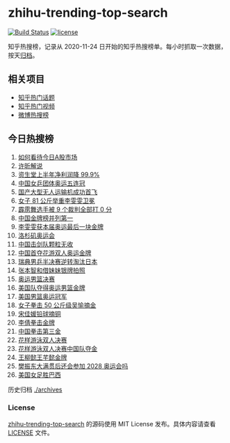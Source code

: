 # zhihu-trending-top-search

[![Build Status](https://github.com/justjavac/zhihu-trending-top-search/workflows/ci/badge.svg?branch=main)](https://github.com/justjavac/zhihu-trending-top-search/actions)
[![license](https://img.shields.io/github/license/justjavac/zhihu-trending-top-search)](https://github.com/justjavac/zhihu-trending-top-search/blob/main/LICENSE)

知乎热搜榜，记录从 2020-11-24 日开始的知乎热搜榜单。每小时抓取一次数据，按天[归档](./archives)。

## 相关项目

- [知乎热门话题](https://github.com/justjavac/zhihu-trending-hot-questions)
- [知乎热门视频](https://github.com/justjavac/zhihu-trending-hot-video)
- [微博热搜榜](https://github.com/justjavac/weibo-trending-hot-search)

## 今日热搜榜

<!-- BEGIN -->
<!-- 最后更新时间 Wed Aug 14 2024 15:11:14 GMT+0800 (China Standard Time) -->

1. [如何看待今日A股市场](https://www.zhihu.com/search?q=%E5%A6%82%E4%BD%95%E7%9C%8B%E5%BE%85%E4%BB%8A%E6%97%A5A%E8%82%A1%E5%B8%82%E5%9C%BA)
1. [许昕解说](https://www.zhihu.com/search?q=%E8%AE%B8%E6%98%95%E8%A7%A3%E8%AF%B4)
1. [资生堂上半年净利润降 99.9%](https://www.zhihu.com/search?q=%E8%B5%84%E7%94%9F%E5%A0%82%E4%B8%8A%E5%8D%8A%E5%B9%B4%E5%87%80%E5%88%A9%E6%B6%A6%E9%99%8D%2099.9%25)
1. [中国女乒团体奥运五连冠](https://www.zhihu.com/search?q=%E4%B8%AD%E5%9B%BD%E5%A5%B3%E4%B9%92%E5%9B%A2%E4%BD%93%E5%A5%A5%E8%BF%90%E4%BA%94%E8%BF%9E%E5%86%A0)
1. [国产大型无人运输机成功首飞](https://www.zhihu.com/search?q=%E5%9B%BD%E4%BA%A7%E5%A4%A7%E5%9E%8B%E6%97%A0%E4%BA%BA%E8%BF%90%E8%BE%93%E6%9C%BA%E6%88%90%E5%8A%9F%E9%A6%96%E9%A3%9E)
1. [女子 81 公斤举重李雯雯卫冕](https://www.zhihu.com/search?q=%E5%A5%B3%E5%AD%90%2081%20%E5%85%AC%E6%96%A4%E4%B8%BE%E9%87%8D%E6%9D%8E%E9%9B%AF%E9%9B%AF%E5%8D%AB%E5%86%95)
1. [霹雳舞选手被 9 个裁判全部打 0 分](https://www.zhihu.com/search?q=%E9%9C%B9%E9%9B%B3%E8%88%9E%E9%80%89%E6%89%8B%E8%A2%AB%209%20%E4%B8%AA%E8%A3%81%E5%88%A4%E5%85%A8%E9%83%A8%E6%89%93%200%20%E5%88%86)
1. [中国金牌榜并列第一](https://www.zhihu.com/search?q=%E4%B8%AD%E5%9B%BD%E9%87%91%E7%89%8C%E6%A6%9C%E5%B9%B6%E5%88%97%E7%AC%AC%E4%B8%80)
1. [李雯雯获本届奥运最后一块金牌](https://www.zhihu.com/search?q=%E6%9D%8E%E9%9B%AF%E9%9B%AF%E8%8E%B7%E6%9C%AC%E5%B1%8A%E5%A5%A5%E8%BF%90%E6%9C%80%E5%90%8E%E4%B8%80%E5%9D%97%E9%87%91%E7%89%8C)
1. [洛杉矶奥运会](https://www.zhihu.com/search?q=%E6%B4%9B%E6%9D%89%E7%9F%B6%E5%A5%A5%E8%BF%90%E4%BC%9A)
1. [中国击剑队颗粒无收](https://www.zhihu.com/search?q=%E4%B8%AD%E5%9B%BD%E5%87%BB%E5%89%91%E9%98%9F%E9%A2%97%E7%B2%92%E6%97%A0%E6%94%B6)
1. [中国首夺花游双人奥运金牌](https://www.zhihu.com/search?q=%E4%B8%AD%E5%9B%BD%E9%A6%96%E5%A4%BA%E8%8A%B1%E6%B8%B8%E5%8F%8C%E4%BA%BA%E5%A5%A5%E8%BF%90%E9%87%91%E7%89%8C)
1. [瑞典男乒半决赛逆转淘汰日本](https://www.zhihu.com/search?q=%E7%91%9E%E5%85%B8%E7%94%B7%E4%B9%92%E5%8D%8A%E5%86%B3%E8%B5%9B%E9%80%86%E8%BD%AC%E6%B7%98%E6%B1%B0%E6%97%A5%E6%9C%AC)
1. [张本智和借妹妹银牌拍照](https://www.zhihu.com/search?q=%E5%BC%A0%E6%9C%AC%E6%99%BA%E5%92%8C%E5%80%9F%E5%A6%B9%E5%A6%B9%E9%93%B6%E7%89%8C%E6%8B%8D%E7%85%A7)
1. [奥运男篮决赛](https://www.zhihu.com/search?q=%E5%A5%A5%E8%BF%90%E7%94%B7%E7%AF%AE%E5%86%B3%E8%B5%9B)
1. [美国队夺得奥运男篮金牌](https://www.zhihu.com/search?q=%E7%BE%8E%E5%9B%BD%E9%98%9F%E5%A4%BA%E5%BE%97%E5%A5%A5%E8%BF%90%E7%94%B7%E7%AF%AE%E9%87%91%E7%89%8C)
1. [美国男篮奥运冠军](https://www.zhihu.com/search?q=%E7%BE%8E%E5%9B%BD%E7%94%B7%E7%AF%AE%E5%A5%A5%E8%BF%90%E5%86%A0%E5%86%9B)
1. [女子拳击 50 公斤级吴愉摘金](https://www.zhihu.com/search?q=%E5%A5%B3%E5%AD%90%E6%8B%B3%E5%87%BB%2050%20%E5%85%AC%E6%96%A4%E7%BA%A7%E5%90%B4%E6%84%89%E6%91%98%E9%87%91)
1. [宋佳媛铅球摘铜](https://www.zhihu.com/search?q=%E5%AE%8B%E4%BD%B3%E5%AA%9B%E9%93%85%E7%90%83%E6%91%98%E9%93%9C)
1. [李倩拳击金牌](https://www.zhihu.com/search?q=%E6%9D%8E%E5%80%A9%E6%8B%B3%E5%87%BB%E9%87%91%E7%89%8C)
1. [中国拳击第三金](https://www.zhihu.com/search?q=%E4%B8%AD%E5%9B%BD%E6%8B%B3%E5%87%BB%E7%AC%AC%E4%B8%89%E9%87%91)
1. [花样游泳双人决赛](https://www.zhihu.com/search?q=%E8%8A%B1%E6%A0%B7%E6%B8%B8%E6%B3%B3%E5%8F%8C%E4%BA%BA%E5%86%B3%E8%B5%9B)
1. [花样游泳双人决赛中国队夺金](https://www.zhihu.com/search?q=%E8%8A%B1%E6%A0%B7%E6%B8%B8%E6%B3%B3%E5%8F%8C%E4%BA%BA%E5%86%B3%E8%B5%9B%E4%B8%AD%E5%9B%BD%E9%98%9F%E5%A4%BA%E9%87%91)
1. [王柳懿王芊懿金牌](https://www.zhihu.com/search?q=%E7%8E%8B%E6%9F%B3%E6%87%BF%E7%8E%8B%E8%8A%8A%E6%87%BF%E9%87%91%E7%89%8C)
1. [樊振东大满贯后还会参加 2028 奥运会吗](https://www.zhihu.com/search?q=%E6%A8%8A%E6%8C%AF%E4%B8%9C%E5%A4%A7%E6%BB%A1%E8%B4%AF%E5%90%8E%E8%BF%98%E4%BC%9A%E5%8F%82%E5%8A%A0%202028%20%E5%A5%A5%E8%BF%90%E4%BC%9A%E5%90%97)
1. [美国女足胜巴西](https://www.zhihu.com/search?q=%E7%BE%8E%E5%9B%BD%E5%A5%B3%E8%B6%B3%E8%83%9C%E5%B7%B4%E8%A5%BF)

<!-- END -->

历史归档 [./archives](./archives)

### License

[zhihu-trending-top-search](https://github.com/justjavac/zhihu-trending-top-search) 的源码使用 MIT License
发布。具体内容请查看 [LICENSE](./LICENSE) 文件。
